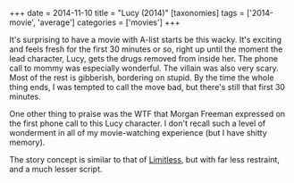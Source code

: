 +++
date = 2014-11-10
title = "Lucy (2014)"
[taxonomies]
tags = ['2014-movie', 'average']
categories = ['movies']
+++

It's surprising to have a movie with A-list starts be this wacky. It's
exciting and feels fresh for the first 30 minutes or so, right up until
the moment the lead character, Lucy, gets the drugs removed from inside
her. The phone call to mommy was especially wonderful. The villain was
also very scary. Most of the rest is gibberish, bordering on stupid. By
the time the whole thing ends, I was tempted to call the move bad, but
there's still that first 30 minutes.

One other thing to praise was the WTF that Morgan Freeman expressed on
the first phone call to this Lucy character. I don't recall such a
level of wonderment in all of my movie-watching experience (but I have
shitty memory).

The story concept is similar to that of [Limitless], but with far less
restraint, and a much lesser script.

  [Limitless]: http://tshepang.net/limitless-2011

